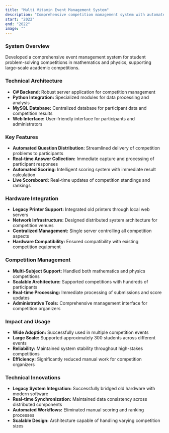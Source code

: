 ```yaml
---
title: "Multi Vitamin Event Management System"
description: "Comprehensive competition management system with automated scoring and real-time updates"
start: "2022"
end: "2022"
image: ""
---
```


### System Overview
Developed a comprehensive event management system for student problem-solving competitions in mathematics and physics, supporting large-scale academic competitions.

### Technical Architecture
- **C# Backend:** Robust server application for competition management
- **Python Integration:** Specialized modules for data processing and analysis
- **MySQL Database:** Centralized database for participant data and competition results
- **Web Interface:** User-friendly interface for participants and administrators

### Key Features
- **Automated Question Distribution:** Streamlined delivery of competition problems to participants
- **Real-time Answer Collection:** Immediate capture and processing of participant responses
- **Automated Scoring:** Intelligent scoring system with immediate result calculation
- **Live Scoreboard:** Real-time updates of competition standings and rankings

### Hardware Integration
- **Legacy Printer Support:** Integrated old printers through local web servers
- **Network Infrastructure:** Designed distributed system architecture for competition venues
- **Centralized Management:** Single server controlling all competition aspects
- **Hardware Compatibility:** Ensured compatibility with existing competition equipment

### Competition Management
- **Multi-Subject Support:** Handled both mathematics and physics competitions
- **Scalable Architecture:** Supported competitions with hundreds of participants
- **Real-time Processing:** Immediate processing of submissions and score updates
- **Administrative Tools:** Comprehensive management interface for competition organizers

### Impact and Usage
- **Wide Adoption:** Successfully used in multiple competition events
- **Large Scale:** Supported approximately 300 students across different events
- **Reliability:** Maintained system stability throughout high-stakes competitions
- **Efficiency:** Significantly reduced manual work for competition organizers

### Technical Innovations
- **Legacy System Integration:** Successfully bridged old hardware with modern software
- **Real-time Synchronization:** Maintained data consistency across distributed components
- **Automated Workflows:** Eliminated manual scoring and ranking processes
- **Scalable Design:** Architecture capable of handling varying competition sizes


